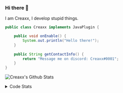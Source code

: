 ### Hi there 👋

I am Creaxx, I develop stupid things. 

```java
public class Creaxx implements JavaPlugin {

    public void onEnable() {
        System.out.println("Hello there!");
    }
    
    public String getContactInfo() {
        return "Message me on discord: Creaxx#0001";
    }
}
```

![Creaxx's Github Stats](https://github-readme-stats.vercel.app/api?username=CreaxxOG&show_icons=true&theme=dark&count_private=true)

<details>
  <summary>Code Stats</summary>

<!--START_SECTION:waka-->
![Code Time](http://img.shields.io/badge/Code%20Time-1%2C264%20hrs%2032%20mins-blue)

![Lines of code](https://img.shields.io/badge/From%20Hello%20World%20I%27ve%20Written-508.3%20thousand%20lines%20of%20code-blue)

**🐱 My GitHub Data** 

> 📦 66.3 kB Used in GitHub's Storage 
 > 
> 🏆 1,552 Contributions in the Year 2023
 > 
> 🚫 Not Opted to Hire
 > 
> 📜 4 Public Repositories 
 > 
> 🔑 2 Private Repositories 
 > 
**I'm a Night 🦉** 

```text
🌞 Morning                282 commits         ██░░░░░░░░░░░░░░░░░░░░░░░   07.20 % 
🌆 Daytime                1676 commits        ███████████░░░░░░░░░░░░░░   42.79 % 
🌃 Evening                1897 commits        ████████████░░░░░░░░░░░░░   48.43 % 
🌙 Night                  62 commits          ░░░░░░░░░░░░░░░░░░░░░░░░░   01.58 % 
```
📅 **I'm Most Productive on Saturday** 

```text
Monday                   472 commits         ███░░░░░░░░░░░░░░░░░░░░░░   12.05 % 
Tuesday                  573 commits         ████░░░░░░░░░░░░░░░░░░░░░   14.63 % 
Wednesday                588 commits         ████░░░░░░░░░░░░░░░░░░░░░   15.01 % 
Thursday                 619 commits         ████░░░░░░░░░░░░░░░░░░░░░   15.80 % 
Friday                   363 commits         ██░░░░░░░░░░░░░░░░░░░░░░░   09.27 % 
Saturday                 698 commits         ████░░░░░░░░░░░░░░░░░░░░░   17.82 % 
Sunday                   604 commits         ████░░░░░░░░░░░░░░░░░░░░░   15.42 % 
```


📊 **This Week I Spent My Time On** 

```text
💬 Programming Languages: 
Java                     15 hrs 50 mins      ███████████████████████░░   92.47 % 
XML                      44 mins             █░░░░░░░░░░░░░░░░░░░░░░░░   04.31 % 
Kotlin                   27 mins             █░░░░░░░░░░░░░░░░░░░░░░░░   02.72 % 
YAML                     2 mins              ░░░░░░░░░░░░░░░░░░░░░░░░░   00.22 % 
IDEA_MODULE              1 min               ░░░░░░░░░░░░░░░░░░░░░░░░░   00.17 % 

🔥 Editors: 
IntelliJ                 17 hrs 8 mins       █████████████████████████   100.00 % 
```

**I Mostly Code in Java** 

```text
Java                     59 repos            ████████████████████░░░░░   80.82 % 
Kotlin                   9 repos             ███░░░░░░░░░░░░░░░░░░░░░░   12.33 % 
CSS                      2 repos             █░░░░░░░░░░░░░░░░░░░░░░░░   02.74 % 
TypeScript               2 repos             █░░░░░░░░░░░░░░░░░░░░░░░░   02.74 % 
EJS                      1 repo              ░░░░░░░░░░░░░░░░░░░░░░░░░   01.37 % 
```




 Last Updated on 17/05/2023 18:22:54 UTC
<!--END_SECTION:waka-->
</details>
